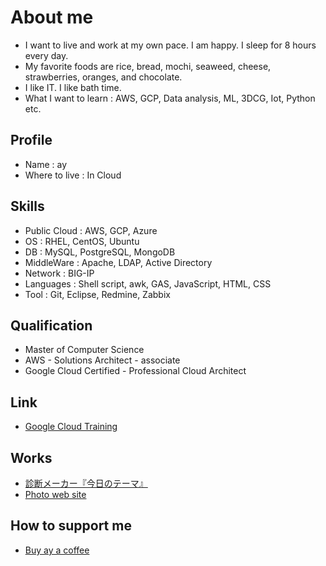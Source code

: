 # About me
- I want to live and work at my own pace. I am happy. I sleep for 8 hours every day.
- My favorite foods are rice, bread, mochi, seaweed, cheese, strawberries, oranges, and chocolate.
- I like IT. I like bath time.
- What I want to learn : AWS, GCP, Data analysis, ML, 3DCG, Iot, Python etc.

## Profile
- Name : ay
- Where to live : In Cloud

## Skills
- Public Cloud : AWS, GCP, Azure
- OS : RHEL, CentOS, Ubuntu
- DB : MySQL, PostgreSQL, MongoDB
- MiddleWare : Apache, LDAP, Active Directory
- Network : BIG-IP
- Languages : Shell script, awk, GAS, JavaScript, HTML, CSS
- Tool : Git,  Eclipse, Redmine, Zabbix

## Qualification
- Master of Computer Science
- AWS - Solutions Architect - associate
- Google Cloud Certified - Professional Cloud Architect

## Link
- [Google Cloud Training](https://google.qwiklabs.com/public_profiles/a405d2cf-7503-4119-8f58-8ea39929b2c5)

## Works
- [診断メーカー『今日のテーマ』](https://ay3.github.io/my-theme/my-theme.html)
- [Photo web site](http://me.perl.pink/)

## How to support me
- [Buy ay a coffee](https://www.buymeacoffee.com/aya1)
